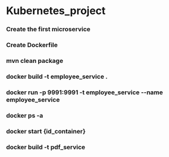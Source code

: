 # Kubernetes_project


### Create the first microservice
### Create Dockerfile
### mvn clean package
### docker build -t employee_service .
### docker run -p 9991:9991 -t employee_service --name employee_service
### docker ps -a
### docker start {id_container}
### docker build -t pdf_service
### 
